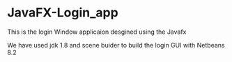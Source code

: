 # JavaFX-Login_app
This is the login Window applicaion desgined using the Javafx

We have used jdk 1.8 and scene buider to build the login GUI with Netbeans 8.2
